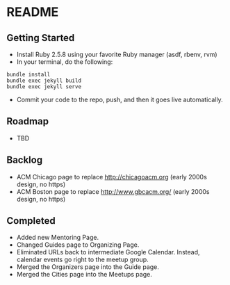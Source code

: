 # README

## Getting Started
* Install Ruby 2.5.8 using your favorite Ruby manager (asdf, rbenv, rvm)
* In your terminal, do the following:

```
bundle install
bundle exec jekyll build
bundle exec jekyll serve
```

* Commit your code to the repo, push, and then it goes live automatically.

## Roadmap
* TBD

## Backlog
* ACM Chicago page to replace http://chicagoacm.org (early 2000s design, no https)
* ACM Boston page to replace http://www.gbcacm.org/ (early 2000s design, no https)

## Completed
* Added new Mentoring Page.
* Changed Guides page to Organizing Page.
* Eliminated URLs back to intermediate Google Calendar.  Instead, calendar events go right to the meetup group.
* Merged the Organizers page into the Guide page.
* Merged the Cities page into the Meetups page.
